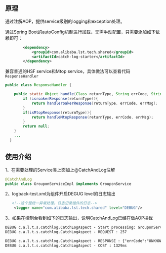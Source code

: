 ## 原理
通过注解AOP，提供service级别的logging和exception处理。

通过Spring Boot的autoConfig机制进行加载，无需手动配置，只需要添加如下依赖即可：
```xml
        <dependency>
            <groupId>com.alibaba.lst.tech.shared</groupId>
            <artifactId>catch-log-starter</artifactId>
        </dependency>
```

兼容普通的HSF service和Mtop service，具体做法可以查看代码`ResponseHandler`
```java
public class ResponseHandler {

    public static Object handle(Class returnType, String errCode, String errMsg){
        if (isroakerResponse(returnType)){
            return handleroakerResponse(returnType, errCode, errMsg);
        }
        if(isMtopResponse(returnType)){
            return handleMtopResponse(returnType, errCode, errMsg);
        }
        return null;
    }
    ...
  }

```


## 使用介绍
1、在需要处理的Service类上面加上@CatchAndLog注解
```java
@CatchAndLog
public class GrouponServiceImpl implements GrouponService 
```

2、logback-test.xml为组件开启DEGUG level的日志输出
```xml
   <!--这个是统一异常处理，日志记录组件的日志-->
    <logger name="com.alibaba.lst.tech.shared" level="DEBUG"/>
```

3、如果在控制台看到如下的日志输出，说明CatchAndLog已经在做AOP拦截
```xml
DEBUG c.a.l.t.s.catchlog.CatchLogAspect - Start processing: GrouponServiceImpl.queryGrouponItemDetail(..)
DEBUG c.a.l.t.s.catchlog.CatchLogAspect - REQUEST : 257

DEBUG c.a.l.t.s.catchlog.CatchLogAspect - RESPONSE : {"errCode":"UNKNOWN_ERROR"...}
DEBUG c.a.l.t.s.catchlog.CatchLogAspect - COST : 1329ms
```


